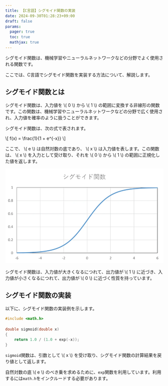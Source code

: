 ```yaml
---
title: 【C言語】シグモイド関数の実装
date: 2024-09-30T01:28:23+09:00
draft: false
params:
  pager: true
  toc: true
  mathjax: true
---
```


シグモイド関数は、機械学習やニューラルネットワークなどの分野でよく使用される関数です。

ここでは、C言語でシグモイド関数を実装する方法について、解説します。

## シグモイド関数とは

シグモイド関数は、入力値を \\( 0 \\) から \\( 1 \\) の範囲に変換する非線形の関数です。この関数は、機械学習やニューラルネットワークなどの分野で広く使用され、入力値を確率のように扱うことができます。

シグモイド関数は、次の式で表されます。

\\[ f(x) = \frac{1}{1 + e^{-x}} \\]

ここで、 \\( e \\) は自然対数の底であり、 \\( x \\) は入力値を表します。この関数は、 \\( x \\) を入力として受け取り、それを \\( 0 \\) から \\( 1 \\) の範囲に正規化した値を返します。

![シグモイド関数](images/sigmoid-function.webp)

シグモイド関数は、入力値が大きくなるにつれて、出力値が \\( 1 \\) に近づき、入力値が小さくなるにつれて、出力値が \\( 0 \\) に近づく性質を持っています。

## シグモイド関数の実装

以下に、シグモイド関数の実装例を示します。

```c
#include <math.h>

double sigmoid(double x)
{
    return 1.0 / (1.0 + exp(-x));
}
```

`sigmoid`関数は、引数として \\( x \\) を受け取り、シグモイド関数の計算結果を戻り値として返します。

自然対数の底 \\( e \\) のべき乗を求めるために、`exp`関数を利用しています。利用するには`math.h`をインクルードする必要があります。

